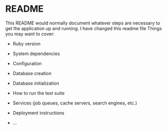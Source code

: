 # README

This README would normally document whatever steps are necessary to get the
application up and running.
I have changed this readme file
Things you may want to cover:

* Ruby version

* System dependencies

* Configuration

* Database creation

* Database initialization

* How to run the test suite

* Services (job queues, cache servers, search engines, etc.)

* Deployment instructions

* ...
